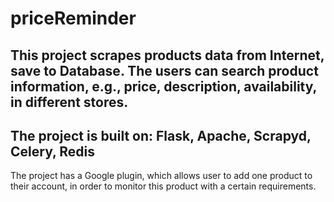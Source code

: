 # priceReminder
## This project scrapes products data from Internet, save to Database. The users can search product information, e.g., price, description, availability, in different stores.

## The project is built on: Flask, Apache, Scrapyd, Celery, Redis

The project has a Google plugin, which allows user to add one product to their account, in order to monitor this product with a certain requirements.

